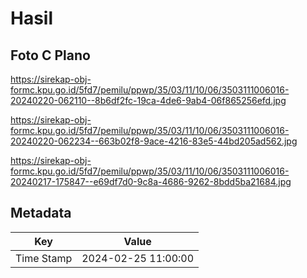 # Hasil

## Foto C Plano

https://sirekap-obj-formc.kpu.go.id/5fd7/pemilu/ppwp/35/03/11/10/06/3503111006016-20240220-062110--8b6df2fc-19ca-4de6-9ab4-06f865256efd.jpg

https://sirekap-obj-formc.kpu.go.id/5fd7/pemilu/ppwp/35/03/11/10/06/3503111006016-20240220-062234--663b02f8-9ace-4216-83e5-44bd205ad562.jpg

https://sirekap-obj-formc.kpu.go.id/5fd7/pemilu/ppwp/35/03/11/10/06/3503111006016-20240217-175847--e69df7d0-9c8a-4686-9262-8bdd5ba21684.jpg


## Metadata

| Key        | Value               |
| ---------- | ------------------- |
| Time Stamp | 2024-02-25 11:00:00 |




